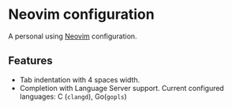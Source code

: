 # Neovim configuration

A personal using [Neovim](https://neovim.io/) configuration.


## Features

* Tab indentation with 4 spaces width.
* Completion with Language Server support. Current configured languages: C (`clangd`), Go(`gopls`)
